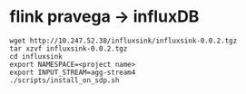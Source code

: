 # flink pravega -> influxDB

```aidl
wget http://10.247.52.38/influxsink/influxsink-0.0.2.tgz
tar xzvf influxsink-0.0.2.tgz
cd influxsink
export NAMESPACE=<project name>
export INPUT_STREAM=agg-stream4
./scripts/install_on_sdp.sh
```